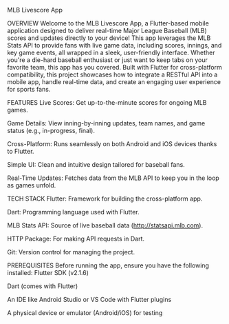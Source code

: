 MLB Livescore App

OVERVIEW
Welcome to the MLB Livescore App, a Flutter-based mobile application designed to deliver real-time Major League Baseball (MLB) scores and updates directly to your device! This app leverages the MLB Stats API to provide fans with live game data, including scores, innings, and key game events, all wrapped in a sleek, user-friendly interface. Whether you're a die-hard baseball enthusiast or just want to keep tabs on your favorite team, this app has you covered.
Built with Flutter for cross-platform compatibility, this project showcases how to integrate a RESTful API into a mobile app, handle real-time data, and create an engaging user experience for sports fans.

FEATURES
Live Scores: Get up-to-the-minute scores for ongoing MLB games.

Game Details: View inning-by-inning updates, team names, and game status (e.g., in-progress, final).

Cross-Platform: Runs seamlessly on both Android and iOS devices thanks to Flutter.

Simple UI: Clean and intuitive design tailored for baseball fans.

Real-Time Updates: Fetches data from the MLB API to keep you in the loop as games unfold.

TECH STACK
Flutter: Framework for building the cross-platform app.

Dart: Programming language used with Flutter.

MLB Stats API: Source of live baseball data (http://statsapi.mlb.com).

HTTP Package: For making API requests in Dart.

Git: Version control for managing the project.

PREREQUISITES
Before running the app, ensure you have the following installed:
Flutter SDK (v2.1.6)

Dart (comes with Flutter)

An IDE like Android Studio or VS Code with Flutter plugins

A physical device or emulator (Android/iOS) for testing







